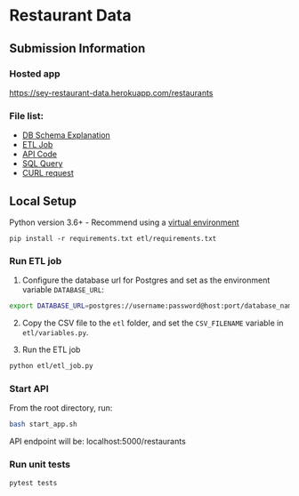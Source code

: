 # Restaurant Data

## Submission Information
### Hosted app

https://sey-restaurant-data.herokuapp.com/restaurants

### File list:
* [DB Schema Explanation](schema.md)
* [ETL Job](etl/etl_job.py)
* [API Code](api.py)
* [SQL Query](queries.sql)
* [CURL request](curl_request.sh)

## Local Setup

Python version 3.6+ - Recommend using a [virtual environment](https://docs.python-guide.org/dev/virtualenvs/)

```pip install -r requirements.txt etl/requirements.txt```

### Run ETL job
1. Configure the database url for Postgres and set as the environment variable `DATABASE_URL`: 
```bash
export DATABASE_URL=postgres://username:password@host:port/database_name
```
2. Copy the CSV file to the `etl` folder, and set the `CSV_FILENAME` variable in `etl/variables.py`.

3. Run the ETL job
```bash
python etl/etl_job.py
```

### Start API

From the root directory, run: 
```bash
bash start_app.sh
```

API endpoint will be: localhost:5000/restaurants

### Run unit tests
```bash
pytest tests
```
